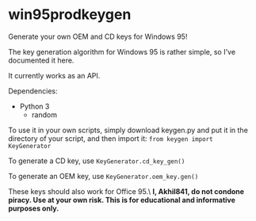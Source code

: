 # win95prodkeygen
Generate your own OEM and CD keys for Windows 95!

The key generation algorithm for Windows 95 is rather simple, so I've documented it here.

It currently works as an API.

Dependencies:
- Python 3
  - random

To use it in your own scripts, simply download keygen.py and put it in the directory of your script, and then import it:
`from keygen import KeyGenerator`

To generate a CD key, use
`KeyGenerator.cd_key_gen()`

To generate an OEM key, use
`KeyGenerator.oem_key.gen()`

These keys should also work for Office 95.\\
**I, Akhil841, do not condone piracy. Use at your own risk. This is for educational and informative purposes only.**
